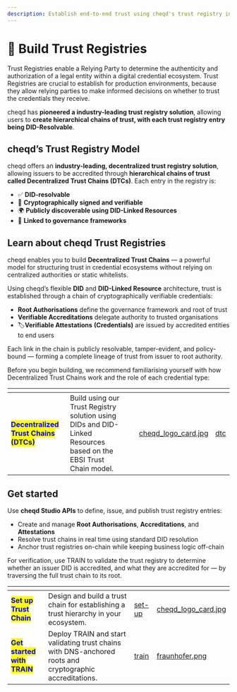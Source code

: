```yaml
---
description: Establish end-to-end trust using cheqd's trust registry infrastructure
---
```


# 🤝 Build Trust Registries

Trust Registries enable a Relying Party to determine the authenticity and authorization of a legal entity within a digital credential ecosystem. Trust Registries are crucial to establish for production environments, because they allow relying parties to make informed decisions on whether to trust the credentials they receive.

cheqd has **pioneered a industry-leading trust registry solution**, allowing users to **create hierarchical chains of trust, with each trust registry entry being DID-Resolvable**.

## cheqd’s Trust Registry Model

cheqd offers an **industry-leading, decentralized trust registry solution**, allowing issuers to be accredited through **hierarchical chains of trust called Decentralized Trust Chains (DTCs)**. Each entry in the registry is:

* ✅ **DID-resolvable**
* 📜 **Cryptographically signed and verifiable**
* 🌍 **Publicly discoverable using DID-Linked Resources**
* 🔗 **Linked to governance frameworks**

## Learn about cheqd Trust Registries

cheqd enables you to build **Decentralized Trust Chains** — a powerful model for structuring trust in credential ecosystems without relying on centralized authorities or static whitelists.

Using cheqd’s flexible **DID** and **DID-Linked Resource** architecture, trust is established through a chain of cryptographically verifiable credentials:

* **Root Authorisations** define the governance framework and root of trust
* **Verifiable Accreditations** delegate authority to trusted organisations
* 🏷**Verifiable Attestations** **(Credentials)** are issued by accredited entities to end users

Each link in the chain is publicly resolvable, tamper-evident, and policy-bound — forming a complete lineage of trust from issuer to root authority.

Before you begin building, we recommend familiarising yourself with how Decentralized Trust Chains work and the role of each credential type:

<table data-card-size="large" data-view="cards"><thead><tr><th></th><th></th><th></th><th data-hidden data-card-cover data-type="files"></th><th data-hidden data-card-target data-type="content-ref"></th></tr></thead><tbody><tr><td><mark style="color:blue;"><strong>Decentralized Trust Chains (DTCs)</strong></mark></td><td>Build using our Trust Registry solution using DIDs and DID-Linked Resources based on the EBSI Trust Chain model.</td><td></td><td><a href="../../.gitbook/assets/cheqd_logo_card.jpg">cheqd_logo_card.jpg</a></td><td><a href="dtc/">dtc</a></td></tr></tbody></table>

## Get started

Use **cheqd Studio APIs** to define, issue, and publish trust registry entries:

* Create and manage **Root Authorisations**, **Accreditations**, and **Attestations**
* Resolve trust chains in real time using standard DID resolution
* Anchor trust registries on-chain while keeping business logic off-chain

For verification, use TRAIN to validate the trust registry to determine whether an issuer DID is accredited, and what they are accredited for — by traversing the full trust chain to its root.&#x20;

<table data-card-size="large" data-view="cards"><thead><tr><th></th><th></th><th data-hidden data-card-target data-type="content-ref"></th><th data-hidden data-card-cover data-type="files"></th></tr></thead><tbody><tr><td><mark style="color:blue;"><strong>Set up Trust Chain</strong></mark></td><td>Design and build a trust chain for establishing a trust hierarchy in your ecosystem.</td><td><a href="set-up/">set-up</a></td><td><a href="../../.gitbook/assets/cheqd_logo_card.jpg">cheqd_logo_card.jpg</a></td></tr><tr><td><mark style="color:blue;"><strong>Get started with TRAIN</strong></mark></td><td>Deploy TRAIN and start validating trust chains with DNS-anchored roots and cryptographic accreditations.</td><td><a href="train/">train</a></td><td><a href="../../.gitbook/assets/fraunhofer.png">fraunhofer.png</a></td></tr></tbody></table>

